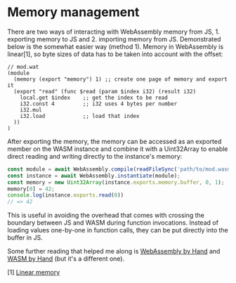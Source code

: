 # Memory management

There are two ways of interacting with WebAssembly memory from JS, 1. exporting
memory to JS and 2. importing memory from JS. Demonstrated below is the somewhat
easier way (method 1). Memory in WebAssembly is linear[1], so byte sizes of data
has to be taken into account with the offset:

```wasm
// mod.wat
(module
  (memory (export "memory") 1) ;; create one page of memory and export it
  (export "read" (func $read (param $index i32) (result i32)
    local.get $index    ;; get the index to be read
    i32.const 4         ;; i32 uses 4 bytes per number
    i32.mul
    i32.load            ;; load that index
  ))
)
```

After exporting the memory, the memory can be accessed as an exported member on
the WASM instance and combine it with a Uint32Array to enable direct reading and
writing directly to the instance's memory:

```js
const module = await WebAssembly.compile(readFileSync('path/to/mod.wasm'));
const instance = await WebAssembly.instantiate(module);
const memory = new Uint32Array(instance.exports.memory.buffer, 0, 1);
memory[0] = 42;
console.log(instance.exports.read(0))
// => 42
```

This is useful in avoiding the overhead that comes with crossing the boundary
between JS and WASM during function invocations. Instead of loading values
one-by-one in function calls, they can be put directly into the buffer in JS.

Some further reading that helped me along is
[WebAssembly by Hand](https://blog.scottlogic.com/2018/04/26/webassembly-by-hand.html)
and [WASM by Hand](https://github.com/rhmoller/wasm-by-hand) (but it's a
different one).

[1] [Linear memory](https://webassembly.org/docs/semantics/#linear-memory)
